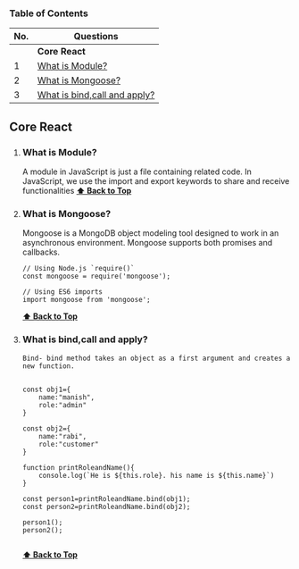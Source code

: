 ### Table of Contents
| No. | Questions |
| --- | --------- |
|   | **Core React** |
|1  | [What is Module?](#what-is-module) |
|2  | [What is Mongoose?](#what-is-mongoose) |
|3  | [What is bind,call and apply?](#what-is-bind,-call-and-apply) |
## Core React
    

1. ### What is Module?
    A module in JavaScript is just a file containing related code. In JavaScript, we use the import and export keywords to share and receive functionalities
   **[⬆ Back to Top](#table-of-contents)**

2. ### What is Mongoose?
    Mongoose is a MongoDB object modeling tool designed to work in an asynchronous environment. Mongoose supports both promises and callbacks.  
    ```
    // Using Node.js `require()`
    const mongoose = require('mongoose');

    // Using ES6 imports
    import mongoose from 'mongoose';

    ```
   **[⬆ Back to Top](#table-of-contents)**

3. ### What is bind,call and apply?

    ```
    Bind- bind method takes an object as a first argument and creates a new function.


    const obj1={
        name:"manish",
        role:"admin"
    }

    const obj2={
        name:"rabi",
        role:"customer"
    }

    function printRoleandName(){
        console.log(`He is ${this.role}. his name is ${this.name}`)
    }
        
    const person1=printRoleandName.bind(obj1);
    const person2=printRoleandName.bind(obj2);

    person1();
    person2();
  

    ```
   **[⬆ Back to Top](#table-of-contents)**